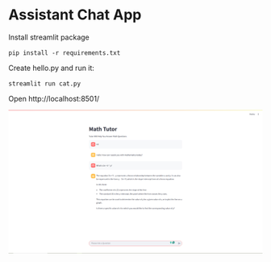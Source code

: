 # Assistant Chat App

Install streamlit package

    pip install -r requirements.txt    

 Create hello.py and run it:   
    
    streamlit run cat.py

Open http://localhost:8501/

![alt text](image.png)